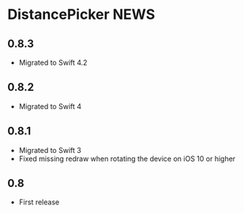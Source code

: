 DistancePicker NEWS
=================

0.8.3
------

- Migrated to Swift 4.2

0.8.2
-----

- Migrated to Swift 4

0.8.1
-----

- Migrated to Swift 3
- Fixed missing redraw when rotating the device on iOS 10 or higher

0.8
---

- First release
